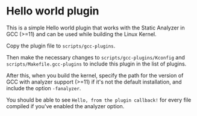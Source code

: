 # Hello world plugin

This is a simple Hello world plugin that works with the Static Analyzer in GCC (>=11)
and can be used while building the Linux Kernel.

Copy the plugin file to `scripts/gcc-plugins`. 

Then make the necessary changes to `scripts/gcc-plugins/Kconfig` and `scripts/Makefile.gcc-plugins` to include this plugin in the list of plugins.

After this, when you build the kernel, specify the path for the version of GCC with analyzer support (>=11) if it's not 
the default installation, and include the option `-fanalyzer`.

You should be able to see `Hello, from the plugin callback!` for every file compiled if you've enabled the analyzer option.

